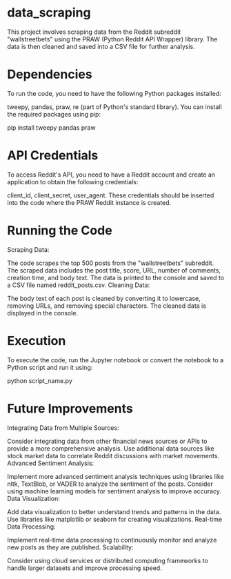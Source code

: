 # data_scraping
This project involves scraping data from the Reddit subreddit "wallstreetbets" using the PRAW (Python Reddit API Wrapper) library. The data is then cleaned and saved into a CSV file for further analysis.
# Dependencies
To run the code, you need to have the following Python packages installed:

tweepy, pandas, praw, re (part of Python's standard library). You can install the required packages using pip:

pip install tweepy pandas praw
# API Credentials
To access Reddit's API, you need to have a Reddit account and create an application to obtain the following credentials:

client_id, client_secret, user_agent.
These credentials should be inserted into the code where the PRAW Reddit instance is created.

# Running the Code
Scraping Data:

The code scrapes the top 500 posts from the "wallstreetbets" subreddit.
The scraped data includes the post title, score, URL, number of comments, creation time, and body text.
The data is printed to the console and saved to a CSV file named reddit_posts.csv.
Cleaning Data:

The body text of each post is cleaned by converting it to lowercase, removing URLs, and removing special characters.
The cleaned data is displayed in the console.
# Execution
To execute the code, run the Jupyter notebook or convert the notebook to a Python script and run it using:

python script_name.py
# Future Improvements
Integrating Data from Multiple Sources:

Consider integrating data from other financial news sources or APIs to provide a more comprehensive analysis.
Use additional data sources like stock market data to correlate Reddit discussions with market movements.
Advanced Sentiment Analysis:

Implement more advanced sentiment analysis techniques using libraries like nltk, TextBlob, or VADER to analyze the sentiment of the posts.
Consider using machine learning models for sentiment analysis to improve accuracy.
Data Visualization:

Add data visualization to better understand trends and patterns in the data.
Use libraries like matplotlib or seaborn for creating visualizations.
Real-time Data Processing:

Implement real-time data processing to continuously monitor and analyze new posts as they are published.
Scalability:

Consider using cloud services or distributed computing frameworks to handle larger datasets and improve processing speed.
